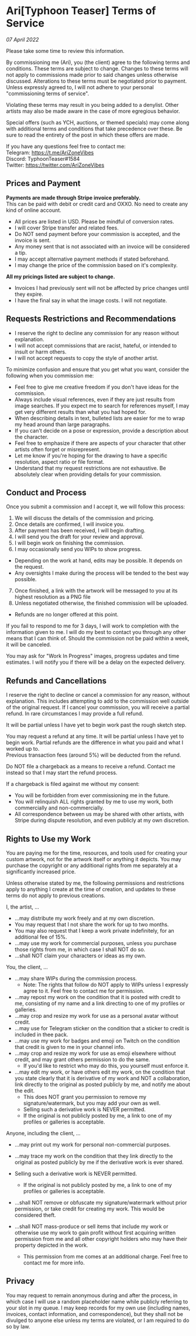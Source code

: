 # Ari[Typhoon Teaser] Terms of Service

_07 April 2022_

Please take some time to review this information.

By commissioning me (Ari), you (the client) agree to the following terms and conditions. These terms are subject to change. Changes to these terms will not apply to commissions made prior to said changes unless otherwise discussed. Alterations to these terms must be negotiated prior to payment. Unless expressly agreed to, I will not adhere to your personal "commissioning terms of service".

Violating these terms may result in you being added to a denylist. Other artists may also be made aware in the case of more egregious behavior.

Special offers (such as YCH, auctions, or themed specials) may come along with additional terms and conditions that take precedence over these. Be sure to read the entirety of the post in which these offers are made.

If you have any questions feel free to contact me:  
Telegram: https://t.me/AriZoneVibes  
Discord: TyphoonTeaser#1584  
Twitter: https://twitter.com/AriZoneVibes

## Prices and Payment

**Payments are made through Stripe invoice preferably.**  
This can be paid with debit or credit card and OXXO. No need to create any kind of online account.

- All prices are listed in USD. Please be mindful of conversion rates.
- I will cover Stripe transfer and related fees.
- Do NOT send payment before your commission is accepted, and the invoice is sent.
- Any money sent that is not associated with an invoice will be considered a tip.
- I may accept alternative payment methods if stated beforehand.
- I may change the price of the commission based on it's complexity.

**All my pricings listed are subject to change.**

- Invoices I had previously sent will not be affected by price changes until they expire.
- I have the final say in what the image costs. I will not negotiate.

## Requests Restrictions and Recommendations

- I reserve the right to decline any commission for any reason without explanation.
- I will not accept commissions that are racist, hateful, or intended to insult or harm others.
- I will not accept requests to copy the style of another artist.

To minimize confusion and ensure that you get what you want, consider the following when you commission me:

- Feel free to give me creative freedom if you don't have ideas for the commission.
- Always include visual references, even if they are just results from image searches. If you expect me to search for references myself, I may get very different results than what you had hoped for.
- When describing details in text, bulleted lists are easier for me to wrap my head around than large paragraphs.
- If you can't decide on a pose or expression, provide a description about the character.
- Feel free to emphasize if there are aspects of your character that other artists often forget or misrepresent.
- Let me know if you're hoping for the drawing to have a specific resolution, aspect ratio or file format.
- Understand that my request restrictions are not exhaustive. Be absolutely clear when providing details for your commission.

## Conduct and Process

Once you submit a commission and I accept it, we will follow this process:

1. We will discuss the details of the commission and pricing.
2. Once details are confirmed, I will invoice you.
3. After payment has been received, I will begin drafting.
4. I will send you the draft for your review and approval.
5. I will begin work on finishing the commission.
6. I may occasionally send you WIPs to show progress.

- Depending on the work at hand, edits may be possible. It depends on the request.
- Any oversights I make during the process will be tended to the best way possible.

7. Once finished, a link with the artwork will be messaged to you at its highest resolution as a PNG file
8. Unless negotiated otherwise, the finished commission will be uploaded.

- Refunds are no longer offered at this point.

If you fail to respond to me for 3 days, I will work to completion with the information given to me. I will do my best to contact you through any other means that I can think of. Should the commission not be paid within a week, it will be canceled.

You may ask for "Work In Progress" images, progress updates and time estimates. I will notify you if there will be a delay on the expected delivery.

## Refunds and Cancellations

I reserve the right to decline or cancel a commission for any reason, without explanation. This includes attempting to add to the commission well outside of the original request. If I cancel your commission, you will receive a partial refund. In rare circumstances I may provide a full refund.

It will be partial unless I have yet to begin work past the rough sketch step.

You may request a refund at any time. It will be partial unless I have yet to begin work. Partial refunds are the difference in what you paid and what I worked up to.  
Previous transaction fees (around 5%) will be deducted from the refund.

Do NOT file a chargeback as a means to receive a refund. Contact me instead so that I may start the refund process.

If a chargeback is filed against me without my consent:

- You will be forbidden from ever commissioning me in the future.
- You will relinquish ALL rights granted by me to use my work, both commercially and non-commercially.
- All correspondence between us may be shared with other artists, with Stripe during dispute resolution, and even publicly at my own discretion.

## Rights to Use my Work

You are paying me for the time, resources, and tools used for creating your custom artwork, not for the artwork itself or anything it depicts. You may purchase the copyright or any additional rights from me separately at a significantly increased price.

Unless otherwise stated by me, the following permissions and restrictions apply to anything I create at the time of creation, and updates to these terms do not apply to previous creations.

I, the artist, ...

- ...may distribute my work freely and at my own discretion.
- You may request that I not share the work for up to two months.
- You may also request that I keep a work private indefinitely, for an additional fee of 15%.
- ...may use my work for commercial purposes, unless you purchase those rights from me, in which case I shall NOT do so.
- ...shall NOT claim your characters or ideas as my own.

You, the client, ...

- ...may share WIPs during the commission process.
  - Note: The rights that follow do NOT apply to WIPs unless I expressly agree to it. Feel free to contact me for permission.
- ...may repost my work on the condition that it is posted with credit to me, consisting of my name and a link directing to one of my profiles or galleries.
- ...may crop and resize my work for use as a personal avatar without credit.
- ...may use for Telegram sticker on the condition that a sticker to credit is included in thee pack.
- ...may use my work for badges and emoji on Twitch on the condition that credit is given to me in your channel info.
- ...may crop and resize my work for use as emoji elsewhere without credit, and may grant others permission to do the same.
  - If you'd like to restrict who may do this, you yourself must enforce it.
- ...may edit my work, or have others edit my work, on the condition that you state clearly that it is derivative of my work and NOT a collaboration, link directly to the original as posted publicly by me, and notify me about the edit.
  - This does NOT grant you permission to remove my signature/watermark, but you may add your own as well.
  - Selling such a derivative work is NEVER permitted.
  - If the original is not publicly posted by me, a link to one of my profiles or galleries is acceptable.

Anyone, including the client, ...

- ...may print out my work for personal non-commercial purposes.

- ...may trace my work on the condition that they link directly to the original as posted publicly by me if the derivative work is ever shared.
- Selling such a derivative work is NEVER permitted.
  - If the original is not publicly posted by me, a link to one of my profiles or galleries is acceptable.
- ...shall NOT remove or obfuscate my signature/watermark without prior permission, or take credit for creating my work. This would be considered theft.
- ...shall NOT mass-produce or sell items that include my work or otherwise use my work to gain profit without first acquiring written permission from me and all other copyright holders who may have their property depicted in the work.
  - This permission from me comes at an additional charge. Feel free to contact me for more info.

## Privacy

You may request to remain anonymous during and after the process, in which case I will use a random placeholder name while publicly referring to your slot in my queue. I may keep records for my own use (including names, invoices, contact information, and correspondence), but they shall not be divulged to anyone else unless my terms are violated, or I am required to do so by law.
